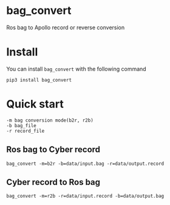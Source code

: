 # bag_convert
Ros bag to Apollo record or reverse conversion

# Install
You can install `bag_convert` with the following command
```
pip3 install bag_convert
```

# Quick start
```
-m bag conversion mode(b2r, r2b)
-b bag_file 
-r record_file
```
## Ros bag to Cyber record
```shell
bag_convert -m=b2r -b=data/input.bag -r=data/output.record
```

## Cyber record to Ros bag
```shell
bag_convert -m=r2b -r=data/input.record -b=data/output.bag
```
